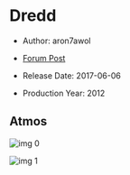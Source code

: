 # Dredd

* Author: aron7awol

* [Forum Post](https://www.avsforum.com/threads/bass-eq-for-filtered-movies.2995212/post-56866586)

* Release Date: 2017-06-06
* Production Year: 2012

## Atmos

![img 0](https://i.imgur.com/TxzAlm8.jpg)

![img 1](https://i.imgur.com/G0iOjve.jpg)

